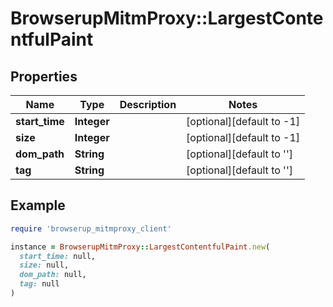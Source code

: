 # BrowserupMitmProxy::LargestContentfulPaint

## Properties

| Name | Type | Description | Notes |
| ---- | ---- | ----------- | ----- |
| **start_time** | **Integer** |  | [optional][default to -1] |
| **size** | **Integer** |  | [optional][default to -1] |
| **dom_path** | **String** |  | [optional][default to &#39;&#39;] |
| **tag** | **String** |  | [optional][default to &#39;&#39;] |

## Example

```ruby
require 'browserup_mitmproxy_client'

instance = BrowserupMitmProxy::LargestContentfulPaint.new(
  start_time: null,
  size: null,
  dom_path: null,
  tag: null
)
```

